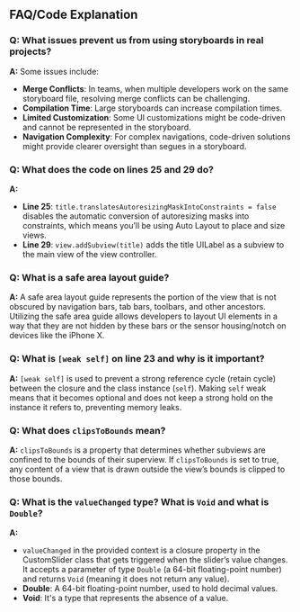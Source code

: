 ## FAQ/Code Explanation

### Q: What issues prevent us from using storyboards in real projects?

**A:** Some issues include:
- **Merge Conflicts**: In teams, when multiple developers work on the same storyboard file, resolving merge conflicts can be challenging.
- **Compilation Time**: Large storyboards can increase compilation times.
- **Limited Customization**: Some UI customizations might be code-driven and cannot be represented in the storyboard.
- **Navigation Complexity**: For complex navigations, code-driven solutions might provide clearer oversight than segues in a storyboard.

### Q: What does the code on lines 25 and 29 do?

**A:**
- **Line 25**: `title.translatesAutoresizingMaskIntoConstraints = false` disables the automatic conversion of autoresizing masks into constraints, which means you’ll be using Auto Layout to place and size views.
- **Line 29**: `view.addSubview(title)` adds the title UILabel as a subview to the main view of the view controller.

### Q: What is a safe area layout guide?

**A:** A safe area layout guide represents the portion of the view that is not obscured by navigation bars, tab bars, toolbars, and other ancestors. Utilizing the safe area guide allows developers to layout UI elements in a way that they are not hidden by these bars or the sensor housing/notch on devices like the iPhone X.

### Q: What is `[weak self]` on line 23 and why is it important?

**A:** `[weak self]` is used to prevent a strong reference cycle (retain cycle) between the closure and the class instance (`self`). Making `self` weak means that it becomes optional and does not keep a strong hold on the instance it refers to, preventing memory leaks.

### Q: What does `clipsToBounds` mean?

**A:** `clipsToBounds` is a property that determines whether subviews are confined to the bounds of their superview. If `clipsToBounds` is set to true, any content of a view that is drawn outside the view’s bounds is clipped to those bounds.

### Q: What is the `valueChanged` type? What is `Void` and what is `Double`?

**A:** 
- `valueChanged` in the provided context is a closure property in the CustomSlider class that gets triggered when the slider’s value changes. It accepts a parameter of type `Double` (a 64-bit floating-point number) and returns `Void` (meaning it does not return any value).
- **Double**: A 64-bit floating-point number, used to hold decimal values.
- **Void**: It's a type that represents the absence of a value.
